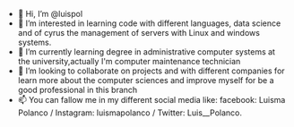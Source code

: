 - 👋 Hi, I’m @luispol
- 👀 I’m interested in learning code with different languages, data science and of cyrus the management of servers with Linux and windows systems.
- 🌱 I’m currently learning degree in administrative computer systems at the university,actually I'm computer maintenance technician
- 💞️ I’m looking to collaborate on projects and with different companies for learn more about the computer sciences and improve myself for be a good professional in this branch
- 📫 You can fallow me in my different social media like: facebook: Luisma Polanco / Instagram: luismapolanco / Twitter: Luis__Polanco.

<!---
luispol/luispol is a ✨ special ✨ repository because its `README.md` (this file) appears on your GitHub profile.
You can click the Preview link to take a look at your changes.
--->

